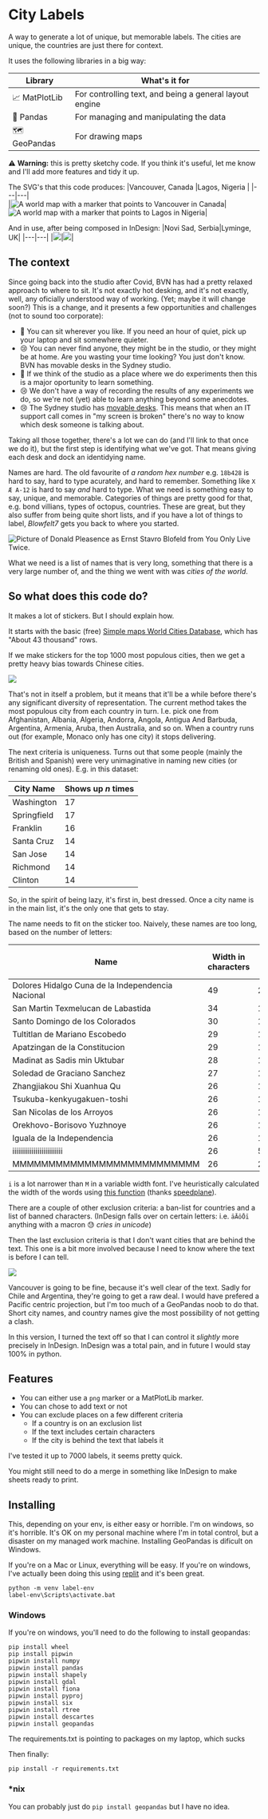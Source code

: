 # City Labels

A way to generate a lot of unique, but memorable labels. The cities are unique, the countries are just there for context.

It uses the following libraries in a big way: 

|Library|What's it for|
|-|-|
|📈 MatPlotLib|For controlling text, and being a general layout engine|
|🐼 Pandas|For managing and manipulating the data|
|🗺 GeoPandas|For drawing maps|

:warning: **Warning:** this is pretty sketchy code. If you think it's useful, let me know and I'll add more features and tidy it up.

The SVG's that this code produces:
|Vancouver, Canada |Lagos, Nigeria |
|---|---|  
|![A world map with a marker that points to Vancouver in Canada](docs/Canada_Vancouver.svg)|![A world map with a marker that points to Lagos in Nigeria](docs/Nigeria_Lagos.svg)|

And in use, after being composed in InDesign:
|Novi Sad, Serbia|Lyminge, UK|
|---|---|
|![](docs/novisad.jpeg)|![](docs/lyminge.jpg)|

## The context

Since going back into the studio after Covid, BVN has had a pretty relaxed approach to where to sit. It's not exactly hot desking, and it's not exactly, well, any oficially understood way of working. (Yet; maybe it will change soon?) This is a change, and it presents a few opportunities and challenges (not to sound too corporate):
* 🙂 You can sit wherever you like. If you need an hour of quiet, pick up your laptop and sit somewhere quieter.
* 😢 You can never find anyone, they might be in the studio, or they might be at home. Are you wasting your time looking? You just don't know.
BVN has movable desks in the Sydney studio.
* 🙂 If we think of the studio as a place where we do experiments then this is a major oportunity to learn something.
* 😢 We don't have a way of recording the results of any experiments we do, so we're not (yet) able to learn anything beyond some anecdotes.
* 😢 The Sydney studio has [movable desks](http://www.bvn.com.au/2019/02/11/desks-move-suitable-case-social-contagion/). This means that when an IT support call comes in "my screen is broken" there's no way to know which desk someone is talking about.

Taking all those together, there's a lot we can do (and I'll link to that once we do it), but the first step is identifying what we've got. That means giving each desk and dock an identidying name. 

Names are hard. The old favourite of _a random hex number_ e.g. `18b428` is hard to say, hard to type acurately, and hard to remember. Something like `X Æ A-12` is hard to say _and_ hard to type. What we need is something easy to say, unique, and memorable. Categories of things are pretty good for that, e.g. bond villians, types of octopus, countries. These are great, but they also suffer from being quite short lists, and if you have a lot of things to label, _Blowfelt7_ gets you back to where you started.

![Picture of Donald Pleasence as Ernst Stavro Blofeld from You Only Live Twice.](https://upload.wikimedia.org/wikipedia/en/c/c3/Blofeldpleasance67.jpg)

What we need is a list of names that is very long, something that there is a very large number of, and the thing we went with was _cities of the world_.

## So what does this code do?

It makes a lot of stickers. But I should explain how.

It starts with the basic (free) [Simple maps World Cities Database](https://simplemaps.com/data/world-cities), which has "About 43 thousand" rows. 

If we make stickers for the top 1000 most populous cities, then we get a pretty heavy bias towards Chinese cities.

![](docs/populous.png)

That's not in itself a problem, but it means that it'll be a while before there's any significant diversity of representation. The current method takes the most populous city from each country in turn. I.e. pick one from Afghanistan, Albania, Algeria, Andorra, Angola, Antigua And Barbuda, Argentina, Armenia, Aruba, then Australia, and so on. When a country runs out (for example, Monaco only has one city) it stops delivering.

The next criteria is uniqueness. Turns out that some people (mainly the British and Spanish) were very unimaginative in naming new cities (or renaming old ones). E.g. in this dataset:

|City Name|Shows up _n_ times|
|--|--|
|Washington|	17|
|Springfield|	17|
|Franklin|	16|
|Santa Cruz|	14
|San Jose|	14
|Richmond|	14|
|Clinton|	14|

So, in the spirit of being lazy, it's first in, best dressed. Once a city name is in the main list, it's the only one that gets to stay.

The name needs to fit on the sticker too. Naively, these names are too long, based on the number of letters:

|Name|Width in characters|Width in picas|
|-|-|-|
|Dolores Hidalgo Cuna de la Independencia Nacional|49|23.154|
|San Martin Texmelucan de Labastida|34|16.596|
|Santo Domingo de los Colorados|30|14.61|
|Tultitlan de Mariano Escobedo|29|13.566|
|Apatzingan de la Constitucion|29|13.308|
|Madinat as Sadis min Uktubar|28|13.278|
|Soledad de Graciano Sanchez|27|13.704|
|Zhangjiakou Shi Xuanhua Qu|26|13.116|
|Tsukuba-kenkyugakuen-toshi|26|13.362|
|San Nicolas de los Arroyos|26|11.97|
|Orekhovo-Borisovo Yuzhnoye|26|13.578|
|Iguala de la Independencia|26|12.132|
|iiiiiiiiiiiiiiiiiiiiiiiiii|26|5.772|
|MMMMMMMMMMMMMMMMMMMMMMMMMM|26|21.06|

`i` is a lot narrower than `M` in a variable width font. I've heuristically calculated the width of the words using [this function](https://stackoverflow.com/questions/16007743/roughly-approximate-the-width-of-a-string-of-text-in-python/16008023#16008023) (thanks [speedplane](https://stackoverflow.com/users/234270/speedplane)).

There are a couple of other exclusion criteria: a ban-list for countries and a list of banned characters. (InDesign falls over on certain letters: i.e. `āĀōŌī` anything with a macron 😓 _cries in unicode_)

Then the last exclusion criteria is that I don't want cities that are behind the text. This one is a bit more involved because I need to know where the text is before I can tell.

![](docs/text_exclusion.svg)

Vancouver is going to be fine, because it's well clear of the text. Sadly for Chile and Argentina, they're going to get a raw deal. I would have prefered a Pacific centric projection, but I'm too much of a GeoPandas noob to do that. Short city names, and country names give the most possibility of not getting a clash.

In this version, I turned the text off so that I can control it _slightly_ more precisely in InDesign. InDesign was a total pain, and in future I would stay 100% in python.
## Features

- You can either use a `png` marker or a MatPlotLib marker. 
- You can chose to add text or not
- You can exclude places on a few different criteria
    - If a country is on an exclusion list
    - If the text includes certain characters
    - If the city is behind the text that labels it

I've tested it up to 7000 labels, it seems pretty quick.

You might still need to do a merge in something like InDesign to make sheets ready to print.

## Installing

This, depending on your env, is either easy or horrible. I'm on windows, so it's horrible. It's OK on my personal machine where I'm in total control, but a disaster on my managed work machine. Installing GeoPandas is dificult on Windows. 

If you're on a Mac or Linux, everything will be easy. If you're on windows, I've actually been doing this using [replit](https://replit.com) and it's been great.

```
python -m venv label-env
label-env\Scripts\activate.bat
```

### Windows

If you're on windows, you'll need to do the following to install geopandas:

```
pip install wheel
pip install pipwin
pipwin install numpy
pipwin install pandas
pipwin install shapely
pipwin install gdal
pipwin install fiona
pipwin install pyproj
pipwin install six
pipwin install rtree
pipwin install descartes
pipwin install geopandas
```
The requirements.txt is pointing to packages on my laptop, which sucks

Then finally:

```
pip install -r requirements.txt
```
### *nix

You can probably just do `pip install geopandas` but I have no idea.